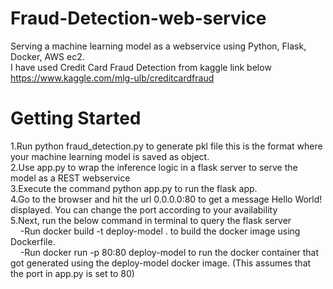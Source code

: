 # Fraud-Detection-web-service

Serving a machine learning model as a webservice using Python, Flask, Docker, AWS ec2.\
I have used Credit Card Fraud Detection from kaggle link below\
https://www.kaggle.com/mlg-ulb/creditcardfraud

# Getting Started
1.Run python fraud_detection.py to generate pkl file this is the format where your machine learning model is saved as object.\
2.Use app.py to wrap the inference logic in a flask server to serve the model as a REST webservice\
3.Execute the command python app.py to run the flask app.\
4.Go to the browser and hit the url 0.0.0.0:80 to get a message Hello World! displayed. You can change the port according to your availability\
5.Next, run the below command in terminal to query the flask server\
&nbsp;&nbsp;&nbsp;&nbsp;-Run docker build -t deploy-model . to build the docker image using Dockerfile.\
&nbsp;&nbsp;&nbsp;&nbsp;-Run docker run -p 80:80 deploy-model to run the docker container that got generated using the deploy-model docker image. (This assumes that the port in app.py is set to 80)
